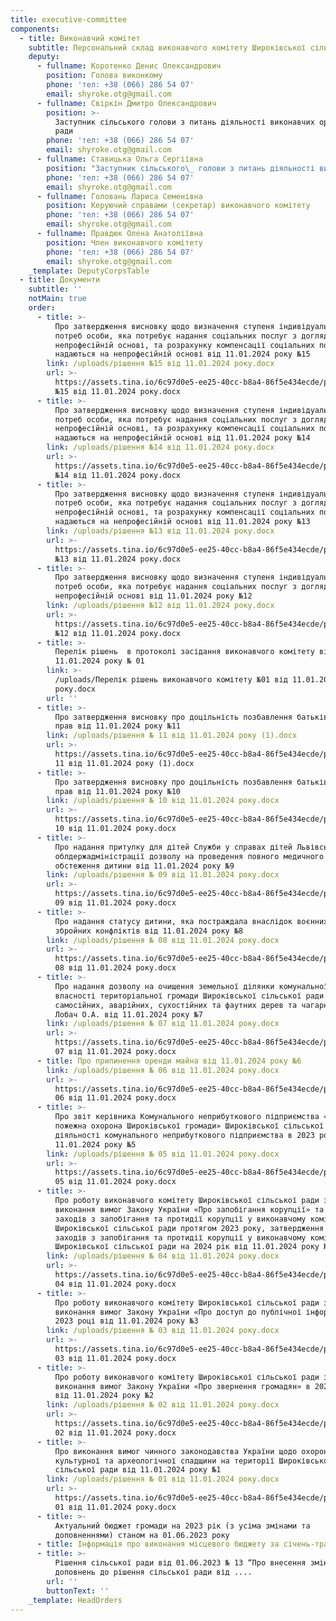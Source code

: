```yaml
---
title: executive-committee
components:
  - title: Виконавчий комітет
    subtitle: Персональний склад виконавчого комітету Широківської сільської ради
    deputy:
      - fullname: Коротенко Денис Олександрович
        position: Голова виконкому
        phone: 'тел: +38 (066) 286 54 07'
        email: shyroke.otg@gmail.com
      - fullname: Свіркін Дмитро Олександрович
        position: >-
          Заступник сільського голови з питань діяльності виконавчих органів
          ради
        phone: 'тел: +38 (066) 286 54 07'
        email: shyroke.otg@gmail.com
      - fullname: Ставицька Ольга Сергіївна
        position: "Заступник сільського\_ голови з питань діяльності виконавчих органів ради"
        phone: 'тел: +38 (066) 286 54 07'
        email: shyroke.otg@gmail.com
      - fullname: Головань Лариса Семенівна
        position: Керуючий справами (секретар) виконавчого комітету
        phone: 'тел: +38 (066) 286 54 07'
        email: shyroke.otg@gmail.com
      - fullname: Правдюк Олена Анатоліївна
        position: Член виконавчого комітету
        phone: 'тел: +38 (066) 286 54 07'
        email: shyroke.otg@gmail.com
    _template: DeputyCorpsTable
  - title: Документи
    subtitle: ''
    notMain: true
    order:
      - title: >-
          Про затвердження висновку щодо визначення ступеня індивідуальних
          потреб особи, яка потребує надання соціальних послуг з догляду на
          непрофесійній основі, та розрахунку компенсації соціальних послуг, які
          надаються на непрофесійній основі від 11.01.2024 року №15
        link: /uploads/рішення №15 від 11.01.2024 року.docx
        url: >-
          https://assets.tina.io/6c97d0e5-ee25-40cc-b8a4-86f5e434ecde/рішення
          №15 від 11.01.2024 року.docx
      - title: >-
          Про затвердження висновку щодо визначення ступеня індивідуальних
          потреб особи, яка потребує надання соціальних послуг з догляду на
          непрофесійній основі, та розрахунку компенсації соціальних послуг, які
          надаються на непрофесійній основі від 11.01.2024 року №14
        link: /uploads/рішення №14 від 11.01.2024 року.docx
        url: >-
          https://assets.tina.io/6c97d0e5-ee25-40cc-b8a4-86f5e434ecde/рішення
          №14 від 11.01.2024 року.docx
      - title: >-
          Про затвердження висновку щодо визначення ступеня індивідуальних
          потреб особи, яка потребує надання соціальних послуг з догляду на
          непрофесійній основі, та розрахунку компенсації соціальних послуг, які
          надаються на непрофесійній основі від 11.01.2024 року №13
        link: /uploads/рішення №13 від 11.01.2024 року.docx
        url: >-
          https://assets.tina.io/6c97d0e5-ee25-40cc-b8a4-86f5e434ecde/рішення
          №13 від 11.01.2024 року.docx
      - title: >-
          Про затвердження висновку щодо визначення ступеня індивідуальних
          потреб особи, яка потребує надання соціальних послуг з догляду на
          непрофесійній основі від 11.01.2024 року №12
        link: /uploads/рішення №12 від 11.01.2024 року.docx
        url: >-
          https://assets.tina.io/6c97d0e5-ee25-40cc-b8a4-86f5e434ecde/рішення
          №12 від 11.01.2024 року.docx
      - title: >-
          Перелік рішень  в протоколі засідання виконавчого комітету від
          11.01.2024 року № 01
        link: >-
          /uploads/Перелік рішень виконавчого комітету №01 від 11.01.2024
          року.docx
        url: ''
      - title: >-
          Про затвердження висновку про доцільність позбавлення батьківських
          прав від 11.01.2024 року №11
        link: /uploads/рішення № 11 від 11.01.2024 року (1).docx
        url: >-
          https://assets.tina.io/6c97d0e5-ee25-40cc-b8a4-86f5e434ecde/рішення №
          11 від 11.01.2024 року (1).docx
      - title: >-
          Про затвердження висновку про доцільність позбавлення батьківських
          прав від 11.01.2024 року №10
        link: /uploads/рішення № 10 від 11.01.2024 року.docx
        url: >-
          https://assets.tina.io/6c97d0e5-ee25-40cc-b8a4-86f5e434ecde/рішення №
          10 від 11.01.2024 року.docx
      - title: >-
          Про надання притулку для дітей Служби у справах дітей Львівської
          облдержадміністрації дозволу на проведення повного медичного
          обстеження дитини від 11.01.2024 року №9
        link: /uploads/рішення № 09 від 11.01.2024 року.docx
        url: >-
          https://assets.tina.io/6c97d0e5-ee25-40cc-b8a4-86f5e434ecde/рішення №
          09 від 11.01.2024 року.docx
      - title: >-
          Про надання статусу дитини, яка постраждала внаслідок воєнних дій та
          збройних конфліктів від 11.01.2024 року №8
        link: /uploads/рішення № 08 від 11.01.2024 року.docx
        url: >-
          https://assets.tina.io/6c97d0e5-ee25-40cc-b8a4-86f5e434ecde/рішення №
          08 від 11.01.2024 року.docx
      - title: >-
          Про надання дозволу на очищення земельної ділянки комунальної
          власності територіальної громади Широківської сільської ради від
          самосійних, аварійних, сухостійних та фаутних дерев та чагарників ФОП
          Лобач О.А. від 11.01.2024 року №7
        link: /uploads/рішення № 07 від 11.01.2024 року.docx
        url: >-
          https://assets.tina.io/6c97d0e5-ee25-40cc-b8a4-86f5e434ecde/рішення №
          07 від 11.01.2024 року.docx
      - title: Про припинення оренди майна від 11.01.2024 року №6
        link: /uploads/рішення № 06 від 11.01.2024 року.docx
        url: >-
          https://assets.tina.io/6c97d0e5-ee25-40cc-b8a4-86f5e434ecde/рішення №
          06 від 11.01.2024 року.docx
      - title: >-
          Про звіт керівника Комунального неприбуткового підприємства «Місцева
          пожежна охорона Широківської громади» Широківської сільської ради щодо
          діяльності комунального неприбуткового підприємства в 2023 році від
          11.01.2024 року №5
        link: /uploads/рішення № 05 від 11.01.2024 року.docx
        url: >-
          https://assets.tina.io/6c97d0e5-ee25-40cc-b8a4-86f5e434ecde/рішення №
          05 від 11.01.2024 року.docx
      - title: >-
          Про роботу виконавчого комітету Широківської сільської ради з
          виконання вимог Закону України «Про запобігання корупції» та Плану
          заходів з запобігання та протидії корупції у виконавчому комітеті
          Широківської сільської ради протягом 2023 року, затвердження Плану
          заходів з запобігання та протидії корупції у виконавчому комітеті
          Широківської сільської ради на 2024 рік від 11.01.2024 року №4
        link: /uploads/рішення № 04 від 11.01.2024 року.docx
        url: >-
          https://assets.tina.io/6c97d0e5-ee25-40cc-b8a4-86f5e434ecde/рішення №
          04 від 11.01.2024 року.docx
      - title: >-
          Про роботу виконавчого комітету Широківської сільської ради з
          виконання вимог Закону України «Про доступ до публічної інформації» в
          2023 році від 11.01.2024 року №3
        link: /uploads/рішення № 03 від 11.01.2024 року.docx
        url: >-
          https://assets.tina.io/6c97d0e5-ee25-40cc-b8a4-86f5e434ecde/рішення №
          03 від 11.01.2024 року.docx
      - title: >-
          Про роботу виконавчого комітету Широківської сільської ради з
          виконання вимог Закону України «Про звернення громадян» в 2023 році
          від 11.01.2024 року №2
        link: /uploads/рішення № 02 від 11.01.2024 року.docx
        url: >-
          https://assets.tina.io/6c97d0e5-ee25-40cc-b8a4-86f5e434ecde/рішення №
          02 від 11.01.2024 року.docx
      - title: >-
          Про виконання вимог чинного законодавства України щодо охорони
          культурної та археологічної спадщини на території Широківської
          сільської ради від 11.01.2024 року №1
        link: /uploads/рішення № 01 від 11.01.2024 року.docx
        url: >-
          https://assets.tina.io/6c97d0e5-ee25-40cc-b8a4-86f5e434ecde/рішення №
          01 від 11.01.2024 року.docx
      - title: >-
          Актуальний бюджет громади на 2023 рік (з усіма змінами та
          доповненнями) станом на 01.06.2023 року
      - title: Інформація про виконання місцевого бюджету за січень-травень 2023 року
      - title: >-
          Рішення сільської ради від 01.06.2023 № 13 “Про внесення змін та
          доповнень до рішення сільської ради від ....
        url: ''
        buttonText: ''
    _template: HeadOrders
---
```


